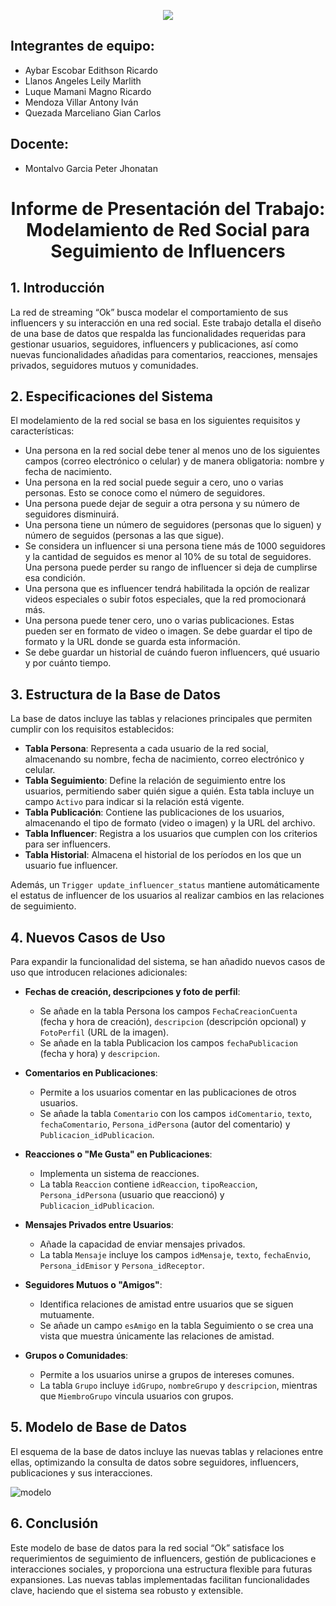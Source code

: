 <p align="center">
  <a href="https://github.com/DenverCoder1/readme-typing-svg">
    <img src="https://readme-typing-svg.herokuapp.com?font=Time+New+Roman&color=F1C40F&size=25&center=true&vCenter=true&width=600&height=100&lines=UNIVERSIDAD+PERUANA+CAYETANO+HEREDIA">
  </a>
</p>

## Integrantes de equipo:
+ Aybar Escobar Edithson Ricardo
+ Llanos Angeles Leily Marlith 
+ Luque Mamani Magno Ricardo 
+ Mendoza Villar Antony Iván 
+ Quezada Marceliano Gian Carlos 
## Docente: 
+ Montalvo Garcia Peter Jhonatan 

<div align="center">
  <h1> Informe de Presentación del Trabajo: Modelamiento de Red Social para Seguimiento de Influencers  </h1>
</div>

## 1. Introducción

La red de streaming “Ok” busca modelar el comportamiento de sus influencers y su interacción en una red social. Este trabajo detalla el diseño de una base de datos que respalda las funcionalidades requeridas para gestionar usuarios, seguidores, influencers y publicaciones, así como nuevas funcionalidades añadidas para comentarios, reacciones, mensajes privados, seguidores mutuos y comunidades.

## 2. Especificaciones del Sistema

El modelamiento de la red social se basa en los siguientes requisitos y características:

- Una persona en la red social debe tener al menos uno de los siguientes campos (correo electrónico o celular) y de manera obligatoria: nombre y fecha de nacimiento.
- Una persona en la red social puede seguir a cero, uno o varias personas. Esto se conoce como el número de seguidores.
- Una persona puede dejar de seguir a otra persona y su número de seguidores disminuirá.
- Una persona tiene un número de seguidores (personas que lo siguen) y número de seguidos (personas a las que sigue).
- Se considera un influencer si una persona tiene más de 1000 seguidores y la cantidad de seguidos es menor al 10% de su total de seguidores. Una persona puede perder su rango de influencer si deja de cumplirse esa condición.
- Una persona que es influencer tendrá habilitada la opción de realizar videos especiales o subir fotos especiales, que la red promocionará más.
- Una persona puede tener cero, uno o varias publicaciones. Estas pueden ser en formato de video o imagen. Se debe guardar el tipo de formato y la URL donde se guarda esta información.
- Se debe guardar un historial de cuándo fueron influencers, qué usuario y por cuánto tiempo.

## 3. Estructura de la Base de Datos

La base de datos incluye las tablas y relaciones principales que permiten cumplir con los requisitos establecidos:

- **Tabla Persona**: Representa a cada usuario de la red social, almacenando su nombre, fecha de nacimiento, correo electrónico y celular.
- **Tabla Seguimiento**: Define la relación de seguimiento entre los usuarios, permitiendo saber quién sigue a quién. Esta tabla incluye un campo `Activo` para indicar si la relación está vigente.
- **Tabla Publicación**: Contiene las publicaciones de los usuarios, almacenando el tipo de formato (video o imagen) y la URL del archivo.
- **Tabla Influencer**: Registra a los usuarios que cumplen con los criterios para ser influencers.
- **Tabla Historial**: Almacena el historial de los períodos en los que un usuario fue influencer.

Además, un `Trigger update_influencer_status` mantiene automáticamente el estatus de influencer de los usuarios al realizar cambios en las relaciones de seguimiento.

## 4. Nuevos Casos de Uso

Para expandir la funcionalidad del sistema, se han añadido nuevos casos de uso que introducen relaciones adicionales:

- **Fechas de creación, descripciones y foto de perfil**:
  - Se añade en la tabla Persona los campos `FechaCreacionCuenta` (fecha y hora de creación), `descripcion` (descripción opcional) y `FotoPerfil` (URL de la imagen).
  - Se añade en la tabla Publicacion los campos `fechaPublicacion` (fecha y hora) y `descripcion`.

- **Comentarios en Publicaciones**:
  - Permite a los usuarios comentar en las publicaciones de otros usuarios.
  - Se añade la tabla `Comentario` con los campos `idComentario`, `texto`, `fechaComentario`, `Persona_idPersona` (autor del comentario) y `Publicacion_idPublicacion`.

- **Reacciones o "Me Gusta" en Publicaciones**:
  - Implementa un sistema de reacciones.
  - La tabla `Reaccion` contiene `idReaccion`, `tipoReaccion`, `Persona_idPersona` (usuario que reaccionó) y `Publicacion_idPublicacion`.

- **Mensajes Privados entre Usuarios**:
  - Añade la capacidad de enviar mensajes privados.
  - La tabla `Mensaje` incluye los campos `idMensaje`, `texto`, `fechaEnvio`, `Persona_idEmisor` y `Persona_idReceptor`.

- **Seguidores Mutuos o "Amigos"**:
  - Identifica relaciones de amistad entre usuarios que se siguen mutuamente.
  - Se añade un campo `esAmigo` en la tabla Seguimiento o se crea una vista que muestra únicamente las relaciones de amistad.

- **Grupos o Comunidades**:
  - Permite a los usuarios unirse a grupos de intereses comunes.
  - La tabla `Grupo` incluye `idGrupo`, `nombreGrupo` y `descripcion`, mientras que `MiembroGrupo` vincula usuarios con grupos.

## 5. Modelo de Base de Datos

El esquema de la base de datos incluye las nuevas tablas y relaciones entre ellas, optimizando la consulta de datos sobre seguidores, influencers, publicaciones y sus interacciones.

![modelo](https://github.com/user-attachments/assets/9323d0aa-4cb5-4e56-aacf-f57f27c74b99)


## 6. Conclusión

Este modelo de base de datos para la red social “Ok” satisface los requerimientos de seguimiento de influencers, gestión de publicaciones e interacciones sociales, y proporciona una estructura flexible para futuras expansiones. Las nuevas tablas implementadas facilitan funcionalidades clave, haciendo que el sistema sea robusto y extensible.

